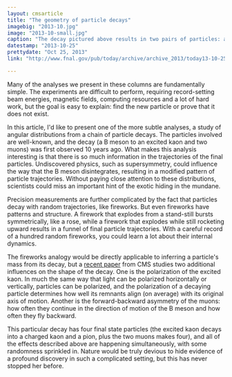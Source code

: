 ```yaml
---
layout: cmsarticle
title: "The geometry of particle decays"
imagebig: "2013-10.jpg"
image: "2013-10-small.jpg"
caption: "The decay pictured above results in two pairs of particles: a kaon with a pion and two muons. There is a lot of information in the opening angle of each pair and in the angle between the planes that pass through each pair."
datestamp: "2013-10-25"
prettydate: "Oct 25, 2013"
link: "http://www.fnal.gov/pub/today/archive/archive_2013/today13-10-25.html"

---
```


Many of the analyses we present in these columns are fundamentally simple. The experiments are difficult to perform, requiring record-setting beam energies, magnetic fields, computing resources and a lot of hard work, but the goal is easy to explain: find the new particle or prove that it does not exist.

In this article, I'd like to present one of the more subtle analyses, a study of angular distributions from a chain of particle decays. The particles involved are well-known, and the decay (a B meson to an excited kaon and two muons) was first observed 10 years ago. What makes this analysis interesting is that there is so much information in the trajectories of the final particles. Undiscovered physics, such as supersymmetry, could influence the way that the B meson disintegrates, resulting in a modified pattern of particle trajectories. Without paying close attention to these distributions, scientists could miss an important hint of the exotic hiding in the mundane.

Precision measurements are further complicated by the fact that particles decay with random trajectories, like fireworks. But even fireworks have patterns and structure. A firework that explodes from a stand-still bursts symmetrically, like a rose, while a firework that explodes while still rocketing upward results in a funnel of final particle trajectories. With a careful record of a hundred random fireworks, you could learn a lot about their internal dynamics.

The fireworks analogy would be directly applicable to inferring a particle's mass from its decay, but a [recent paper](http://arxiv.org/abs/1308.3409) from CMS studies two additional influences on the shape of the decay. One is the polarization of the excited kaon. In much the same way that light can be polarized horizontally or vertically, particles can be polarized, and the polarization of a decaying particle determines how well its remnants align (on average) with its original axis of motion. Another is the forward-backward asymmetry of the muons: how often they continue in the direction of motion of the B meson and how often they fly backward.

This particular decay has four final state particles (the excited kaon decays into a charged kaon and a pion, plus the two muons makes four), and all of the effects described above are happening simultaneously, with some randomness sprinkled in. Nature would be truly devious to hide evidence of a profound discovery in such a complicated setting, but this has never stopped her before.

